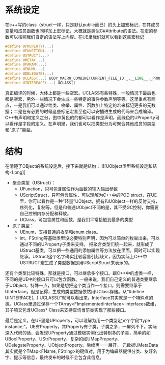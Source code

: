 # 系统设定
在c++写的class（struct一样，只是默认public而已）的头上加宏标记，在其成员变量和成员函数也同样加上宏标记，大概就是类似C#Attribute的语法。在宏的参数可以按照我们自定的语法写上内容。在UE里我们就可以看到这些宏标记
```cpp
#define UPROPERTY(...)
#define UFUNCTION(...)
#define USTRUCT(...)
#define UMETA(...)
#define UPARAM(...)
#define UENUM(...)
#define UDELEGATE(...)
#define UCLASS(...) BODY_MACRO_COMBINE(CURRENT_FILE_ID,_,__LINE__,_PROLOG)
#define UINTERFACE(...) UCLASS()
```
真正编译的时候，大体上都是一些空宏。UCLASS有些特殊，一般情况下最后也都是空宏，另外一些情况下会生成一些特定的事件参数声明等等。这里重点有两点，一是我们可以通过给类、枚举、属性、函数加上特定的宏来标记更多的元数据；二是在有必要的时候这些标记宏甚至也可以安插进生成的代码来合成编译。
C++有声明和定义之分，图中黄色的的都可以看作是声明，而绿色的UProperty可以看作是字段的定义。在声明里，我们也可以把类型分为可聚合其他成员的类型和“原子”类型。

# 结构
在清楚了OBject的系统设定后，接下来就是结构：
![[UObject类型系统设定和结构-1.png]]

- 聚合类型（UStruct）：  
    - UFunction，只可包含属性作为函数的输入输出参数
    - UScriptStruct，只可包含属性，可以理解为C++中的POD struct，在UE里，你可以看作是一种“轻量”UObject，拥有和UObject一样的反射支持，序列化，复制等。但是和普通UObject不同的是，其不受GC控制，你需要自己控制内存分配和释放。
    - UClass，可包含属性和函数，是我们平常接触到最多的类型
- 原子类型：  
    - UEnum，支持普通的枚举和enum class。
    - int，FString等基础类型没必要特别声明，因为可以简单的枚举出来，可以通过不同的UProperty子类来支持。
把聚合类型们统一起来，就形成了UStruct基类，可以把一些通用的添加属性等方法放在里面，同时可以实现继承。UStruct这个名字确实比较容易引起歧义，因为实际上C++中USTRUCT宏生成了类型数据是用UScriptStruct来表示的。

还有个类型比较特殊，那就是接口，可以继承多个接口。跟C++中的虚类一样，不同的是UE中的接口只可以包含函数。一般来说，我们自己定义的普通类要继承于UObject，特殊一点，如果是想把这个类当作一个接口，则需要继承于UInterface。但是记得，生成的类型数据依然用UClass存储。从“#define UINTERFACE(...) UCLASS()”就可以看出来，Interface其实就是一个特殊点的类。UClass里通过保存一个TArray\<FImplementedInterface> Interfaces数组，其子项又包含UClass* Class来支持查询当前类实现了那些接口。

最后是定义，在UE里是UProperty，可以理解为用一个类型定义个字段“type instance;”。UE有Property，其Property有子类，子类之多，一屏列不下。实际深入代码的话，会发现UProperty通过模板实例化出特别多的子类，简单的如UBoolProperty、UStrProperty，复杂的如UMapProperty、UDelegateProperty、UObjectProperty。后续再一一展开。
元数据UMetaData其实就是个TMap<FName, FString>的键值对，用于为编辑器提供分类、友好名字、提示等信息，最终发布的时候不会包含此信息。